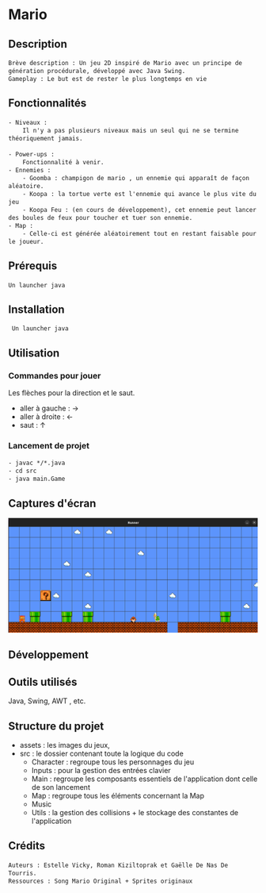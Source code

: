 # Mario

## Description

    Brève description : Un jeu 2D inspiré de Mario avec un principe de génération procédurale, développé avec Java Swing.
    Gameplay : Le but est de rester le plus longtemps en vie

## Fonctionnalités

    - Niveaux :
        Il n'y a pas plusieurs niveaux mais un seul qui ne se termine théoriquement jamais.
    
    - Power-ups : 
        Fonctionnalité à venir.
    - Ennemies : 
        - Goomba : champigon de mario , un ennemie qui apparaît de façon aléatoire. 
        - Koopa : la tortue verte est l'ennemie qui avance le plus vite du jeu
        - Koopa Feu : (en cours de développement), cet ennemie peut lancer des boules de feux pour toucher et tuer son ennemie.
    - Map :
        - Celle-ci est générée aléatoirement tout en restant faisable pour le joueur.

## Prérequis

    Un launcher java

## Installation

     Un launcher java

## Utilisation

### Commandes pour jouer

Les flèches pour la direction et le saut.

- aller à gauche :  →
- aller à droite :  ←
- saut : ↑

### Lancement de projet

    - javac */*.java 
    - cd src
    - java main.Game

## Captures d'écran

![image](./assets/screenshots/screen.png)

## Développement

## Outils utilisés

Java, Swing, AWT , etc.

## Structure du projet

- assets : les images du jeux,
- src : le dossier contenant toute la logique du code
  - Character : regroupe tous les personnages du jeu
  - Inputs : pour la gestion des entrées clavier
  - Main : regroupe les composants essentiels de l'application dont celle de son lancement
  - Map : regroupe tous les éléments concernant la Map
  - Music
  - Utils : la gestion des collisions + le stockage des constantes de l'application

## Crédits

    Auteurs : Estelle Vicky, Roman Kiziltoprak et Gaëlle De Nas De Tourris.
    Ressources : Song Mario Original + Sprites originaux
